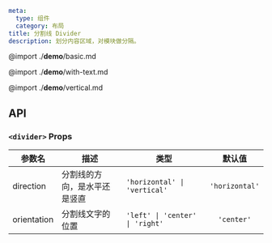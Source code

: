 
```yaml
meta:
  type: 组件
  category: 布局
title: 分割线 Divider
description: 划分内容区域，对模块做分隔。
```

@import ./__demo__/basic.md

@import ./__demo__/with-text.md

@import ./__demo__/vertical.md

## API


### `<divider>` Props

|参数名|描述|类型|默认值|
|---|---|---|:---:|
|direction|分割线的方向，是水平还是竖直|`'horizontal' \| 'vertical'`|`'horizontal'`|
|orientation|分割线文字的位置|`'left' \| 'center' \| 'right'`|`'center'`|


